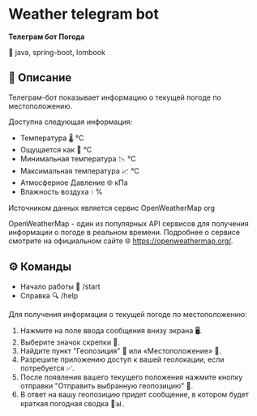 # Weather telegram bot

<b>Телеграм бот Погода</b>

🔧 java, spring-boot, lombook

## 📖 Описание

Телеграм-бот показывает информацию о текущей погоде по местоположению.

Доступна следующая информация:

- Температура 🌡️ °C
- Ощущается как 🤔 °C
- Минимальная температура 📉 °C
- Максимальная температура 📈️ °C
- Атмосферное Давление 🌐 кПа
- Влажность воздуха 💧 %

Источником данных является сервис OpenWeatherMap org

OpenWeatherMap - один из популярных API сервисов для получения информации о погоде в реальном времени.
Подробнее о сервисе смотрите на официальном сайте 🌐 https://openweathermap.org/.

## ⚙️ Команды
 - Начало работы 🚀 /start 
 - Справка 🔍 /help

Для получения информации о текущей погоде по местоположению:

1. Нажмите на поле ввода сообщения внизу экрана 🖥️.
2. Выберите значок скрепки 📎.
3. Найдите пункт "Геопозиция" 📌 или «Местоположение» 📍.
4. Разрешите приложению доступ к вашей геолокации, если потребуется ✅.
5. После появления вашего текущего положения нажмите кнопку отправки "Отправить выбранную геопозицию" 🚀.
6. В ответ на вашу геопозицию придет сообщение, в котором будет краткая погодная сводка 📝📊.